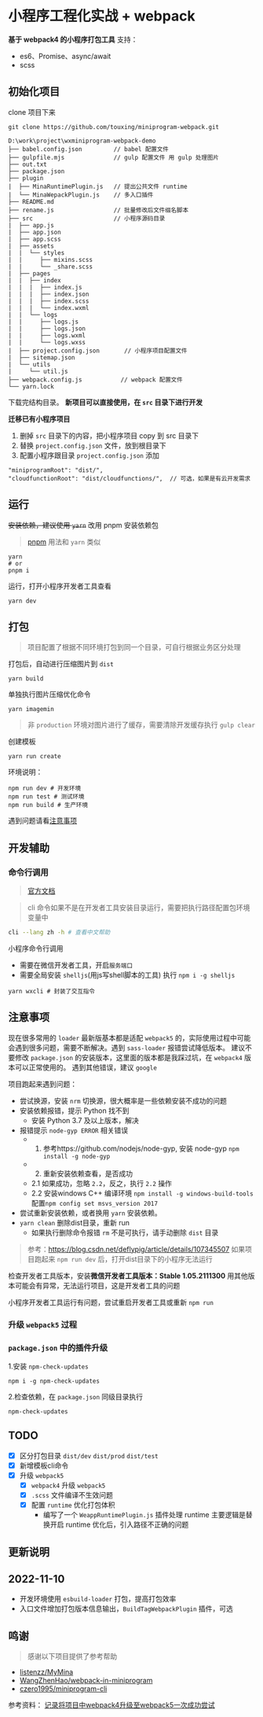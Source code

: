 # 小程序工程化实战 + webpack

**基于 webpack4 的小程序打包工具**
支持：
- es6、Promise、async/await
- scss

## 初始化项目

clone 项目下来
```
git clone https://github.com/touxing/miniprogram-webpack.git
```
```
D:\work\project\wxminiprogram-webpack-demo
├── babel.config.json         // babel 配置文件
├── gulpfile.mjs              // gulp 配置文件 用 gulp 处理图片
├── out.txt
├── package.json
├── plugin
|  ├── MinaRuntimePlugin.js   // 提出公共文件 runtime
|  └── MinaWepackPlugin.js    // 多入口插件
├── README.md
├── rename.js                 // 批量修改后文件缀名脚本
├── src                       // 小程序源码目录
|  ├── app.js
|  ├── app.json
|  ├── app.scss
|  ├── assets
|  |  └── styles
|  |     ├── mixins.scss
|  |     └── _share.scss
|  ├── pages
|  |  ├── index
|  |  |  ├── index.js
|  |  |  ├── index.json
|  |  |  ├── index.scss
|  |  |  └── index.wxml
|  |  └── logs
|  |     ├── logs.js
|  |     ├── logs.json
|  |     ├── logs.wxml
|  |     └── logs.wxss
|  ├── project.config.json       // 小程序项目配置文件
|  ├── sitemap.json
|  └── utils
|     └── util.js
├── webpack.config.js           // webpack 配置文件
└── yarn.lock
```

下载完结构目录。
**新项目可以直接使用，在 `src` 目录下进行开发**

**迁移已有小程序项目**
1. 删掉 `src` 目录下的内容，把小程序项目 copy 到 src 目录下
2. 替换 `project.config.json` 文件，放到根目录下
3. 配置小程序跟目录 `project.config.json` 添加
```
"miniprogramRoot": "dist/",
"cloudfunctionRoot": "dist/cloudfunctions/",  // 可选，如果是有云开发需求
```

## 运行

~~安装依赖，建议使用 `yarn`~~
改用 pnpm 安装依赖包
> [pnpm](https://pnpm.io/zh/) 用法和 `yarn` 类似
```
yarn
# or
pnpm i
```

运行，打开小程序开发者工具查看
```
yarn dev
```

## 打包

> 项目配置了根据不同环境打包到同一个目录，可自行根据业务区分处理

打包后，自动进行压缩图片到 `dist`
```
yarn build
```

单独执行图片压缩优化命令
```
yarn imagemin
```
> 非 `production` 环境对图片进行了缓存，需要清除开发缓存执行 `gulp clear`

创建模板
```
yarn run create
```
环境说明：
```
npm run dev # 开发环境
npm run test # 测试环境
npm run build # 生产环境
```

遇到问题请看[注意事项](#注意事项)
## 开发辅助

### 命令行调用
> [官方文档](https://developers.weixin.qq.com/miniprogram/dev/devtools/cli.html)

> cli 命令如果不是在开发者工具安装目录运行，需要把执行路径配置包环境变量中
```bash
cli --lang zh -h # 查看中文帮助
```

小程序命令行调用
- 需要在微信开发者工具，开启`服务端口`
- 需要全局安装 `shelljs`(用js写shell脚本的工具) 执行 `npm i -g shelljs`
```
yarn wxcli # 封装了交互指令
```

## 注意事项

现在很多常用的 `loader` 最新版基本都是适配 `webpack5` 的，实际使用过程中可能会遇到很多问题，需要不断解决。遇到 `sass-loader` 报错尝试降低版本。
建议不要修改 `package.json` 的安装版本，这里面的版本都是我踩过坑，在 `webpack4` 版本可以正常使用的。
遇到其他错误，建议 `google`

项目跑起来遇到问题：
- 尝试换源，安装 `nrm` 切换源，很大概率是一些依赖安装不成功的问题
- 安装依赖报错，提示 Python 找不到
  - 安装 Python 3.7 及以上版本，解决
- 报错提示 `node-gyp ERROR` 相关错误
  - 1. 参考https://github.com/nodejs/node-gyp, 安装 node-gyp `npm install -g node-gyp`
  - 2. 重新安装依赖查看，是否成功
  - 2.1 如果成功，忽略 `2.2`，反之，执行 `2.2` 操作
  - 2.2 安装windows C++ 编译环境 `npm install -g windows-build-tools` 配置`npm config set msvs_version 2017`
- 尝试重新安装依赖，或者换用 `yarn` 安装依赖。
- `yarn clean` 删除dist目录，重新 run
  - 如果执行删除命令报错 `rm` 不是可执行，请手动删除 `dist` 目录
> 参考：https://blog.csdn.net/deflypig/article/details/107345507
如果项目跑起来 `npm run dev` 后，打开dist目录下的小程序无法运行

检查开发者工具版本，安装**微信开发者工具版本：Stable 1.05.2111300** 用其他版本可能会有异常，无法运行项目，这是开发者工具的问题

小程序开发者工具运行有问题，尝试重启开发者工具或重新 `npm run`

### 升级 `webpack5` 过程

### `package.json` 中的插件升级
1.安装 `npm-check-updates`
```
npm i -g npm-check-updates
```

2.检查依赖，在 `package.json` 同级目录执行
```
npm-check-updates
```


## TODO

- [x] 区分打包目录  `dist/dev`   `dist/prod`  `dist/test`
- [x] 新增模板cli命令
- [x] 升级 `webpack5`
  - [x] `webpack4` 升级 `webpack5`
  - [x] `.scss` 文件编译不生效问题
  - [x] 配置 `runtime` 优化打包体积
    - 编写了一个 `WeappRuntimePlugin.js` 插件处理 runtime 主要逻辑是替换开启 runtime 优化后，引入路径不正确的问题


## 更新说明

2022-11-10
---
- 开发环境使用 `esbuild-loader` 打包，提高打包效率
- 入口文件增加打包版本信息输出，`BuildTagWebpackPlugin` 插件，可选
## 鸣谢

> 感谢以下项目提供了参考帮助

- [listenzz/MyMina](https://github.com/listenzz/MyMina)
- [WangZhenHao/webpack-in-miniprogram](https://github.com/WangZhenHao/webpack-in-miniprogram)
- [czero1995/miniprogram-cli](https://github.com/czero1995/miniprogram-cli)

参考资料：
[记录将项目中webpack4升级至webpack5一次成功尝试](https://www.mybj123.com/11258.html)
